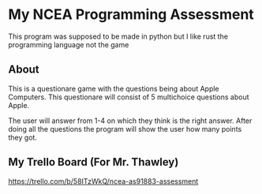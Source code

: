 # My NCEA Programming Assessment

This program was supposed to be made in python but I like rust the programming language not the game

## About
This is a questionare game with the questions being about Apple Computers. This questionare will consist of 5 multichoice questions about Apple.

The user will answer from 1-4 on which they think is the right answer. 
After doing all the questions the program will show the user how many points they got.

## My Trello Board (For Mr. Thawley)
https://trello.com/b/58ITzWkQ/ncea-as91883-assessment
